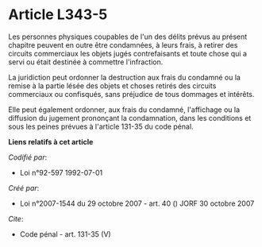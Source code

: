 # Article L343-5

Les personnes physiques coupables de l'un des délits prévus au présent chapitre peuvent en outre être condamnées, à leurs
frais, à retirer des circuits commerciaux les objets jugés contrefaisants et toute chose qui a servi ou était destinée à
commettre l'infraction. 

La juridiction peut ordonner la destruction aux frais du condamné ou la remise à la partie lésée des objets et choses retirés
des circuits commerciaux ou confisqués, sans préjudice de tous dommages et intérêts. 

Elle peut également ordonner, aux frais du condamné, l'affichage ou la diffusion du jugement prononçant la condamnation, dans
les conditions et sous les peines prévues à l'article 131-35 du code pénal.

**Liens relatifs à cet article**

_Codifié par_:

  - Loi n°92-597 1992-07-01

_Créé par_:

  - Loi n°2007-1544 du 29 octobre 2007 - art. 40 () JORF 30 octobre 2007

_Cite_:

  - Code pénal - art. 131-35 (V)
